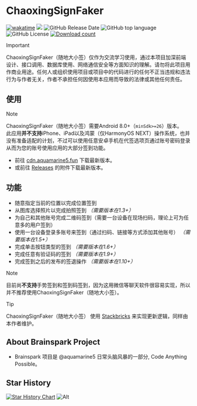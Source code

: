 # ChaoxingSignFaker

[![wakatime](https://wakatime.com/badge/github/aquamarine5/ChaoxingSignFaker.svg)](https://wakatime.com/badge/github/aquamarine5/ChaoxingSignFaker)
[![](https://tokei.rs/b1/github/aquamarine5/ChaoxingSignFaker)](https://github.com/XAMPPRocky/tokei)
![GitHub Release Date](https://img.shields.io/github/release-date/aquamarine5/ChaoxingSignFaker)
![GitHub top language](https://img.shields.io/github/languages/top/aquamarine5/ChaoxingSignFaker)
![GitHub License](https://img.shields.io/github/license/aquamarine5/ChaoxingSignFaker)
[![Download count](https://img.shields.io/github/downloads/aquamarine5/ChaoxingSignFaker/total)]()

> [!IMPORTANT]
> ChaoxingSignFaker（随地大小签）仅作为交流学习使用，通过本项目加深前端设计、接口调用、数据库使用、网络通信安全等方面知识的理解。请勿将此项目用作商业用途。任何人或组织使用项目或项目中的代码进行的任何不正当违规和违法行为与作者无关，作者不承担任何因使用本应用而导致的法律或其他任何责任。

## 使用

> [!NOTE]
> ChaoxingSignFaker（随地大小签）需要Android 8.0+（`minSdk>=26`）版本。  
> 此应用**并不支持**iPhone、iPad以及鸿蒙（仅HarmonyOS NEXT）操作系统，也并没有准备适配的计划，不过可以使用任意安卓手机在代签选项页通过账号密码登录从而为您的账号使用应用的大部分签到功能。

- 前往 [cdn.aquamarine5.fun](http://cdn.aquamarine5.fun) 下载最新版本。
- 或前往 [Releases](https://github.com/aquamarine5/ChaoxingSignFaker) 的附件下载最新版本。

## 功能

- 随意指定当前的位置以完成位置签到
- 从图库选择照片以完成拍照签到 *（需要版本在1.3+）*
- 为自己和其他账号完成二维码签到（需要一台设备在现场扫码，理论上可为任意多的用户签到）
- 使用一台设备登录多账号来签到（通过扫码、链接等方式添加其他账号） *（需要版本在1.5+）*
- 完成单击按钮类型的签到 *（需要版本在1.6+）*
- 完成任意有验证码的签到 *（需要版本在1.9+）*
- 完成签到之后的发布的签退操作 *（需要版本在1.10+）*

> [!NOTE]
> 目前尚**不支持**手势签到和签到码签到，因为这用微信等聊天软件很容易实现，所以并不推荐使用ChaoxingSignFaker（随地大小签）。

> [!TIP]
> ChaoxingSignFaker（随地大小签） 使用 [Stackbricks](https://github.com/aquamarine5/Stackbricks) 来实现更新逻辑，同样由本作者维护。

## About Brainspark Project

- Brainspark 项目是 @aquamarine5 日常头脑风暴的一部分, Code Anything Possible。

## Star History

[![Star History Chart](https://api.star-history.com/svg?repos=aquamarine5/ChaoxingSignFaker&type=Date)](https://www.star-history.com/#aquamarine5/ChaoxingSignFaker&Date)
![Alt](https://repobeats.axiom.co/api/embed/629e66a936ab63b8d91a7dceb42437d55857900e.svg "Repobeats analytics image")
